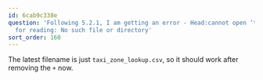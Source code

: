 ```yaml
---
id: 6cab9c338e
question: 'Following 5.2.1, I am getting an error - Head:cannot open ‘taxi+_zone_lookup.csv’
  for reading: No such file or directory'
sort_order: 160
---
```


The latest filename is just `taxi_zone_lookup.csv`, so it should work after removing the `+` now.